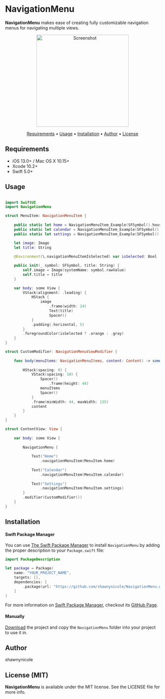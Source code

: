 # NavigationMenu

**NavigationMenu** makes ease of creating fully customizable navigation menus for navigating multiple views.

<p align="center">
<img src="../assets/gif1.gif?raw=true" alt="Screenshot" width="300" />
</p>

<p align="center">
    <a href="#requirements">Requirements</a> • <a href="#usage">Usage</a> • <a href="#installation">Installation</a> • <a href="#author">Author</a> • <a href="#license-mit">License</a>
</p>

## Requirements

- iOS 13.0+ / Mac OS X 10.15+
- Xcode 10.2+
- Swift 5.0+

## Usage

```swift

import SwiftUI
import NavigationMenu

struct MenuItem: NavigationMenuItem {
    
    public static let home = NavigationMenuItem_Example(SFSymbol().house, title: "Home")
    public static let calendar = NavigationMenuItem_Example(SFSymbol().calendar, title: "Calendar")
    public static let settings = NavigationMenuItem_Example(SFSymbol().gear, title: "Settings")

    let image: Image
    let title: String
    
    @Environment(\.navigationMenuItemIsSelected) var isSelected: Bool

    public init(_ symbol: SFSymbol, title: String) {
        self.image = Image(systemName: symbol.rawValue)
        self.title = title
    }

    var body: some View {
        VStack(alignment: .leading) {
            HStack {
                image
                    .frame(width: 24)
                    Text(title)
                    Spacer()
            }
            .padding(.horizontal, 5)
        }
        .foregroundColor(isSelected ? .orange : .gray)
    }
} 

struct CustomModifier: NavigationMenuViewModifier {
    
    func body(menuItems: NavigationMenuItems, content: Content) -> some View {
        
        HStack(spacing: 0) {
            VStack(spacing: 10) {
                Spacer()
                    .frame(height: 44)
                menuItems
                Spacer()
            }
            .frame(minWidth: 44, maxWidth: 135)
            content
        }
    }
}

struct ContentView: View {
        
    var body: some View {
        
        NavigationMenu {
            
            Text("Home")
                .navigationMenuItem(MenuItem.home)
                
            Text("Calendar")
                .navigationMenuItem(MenuItem.calendar)
                
            Text("Settings")
                .navigationMenuItem(MenuItem.settings)
        }
        .modifier(CustomModifier())
    }
}

```

## Installation

#### Swift Package Manager
You can use [The Swift Package Manager](https://swift.org/package-manager) to install `NavigationMenu` by adding the proper description to your `Package.swift` file:
```swift
import PackageDescription

let package = Package(
    name: "YOUR_PROJECT_NAME",
    targets: [],
    dependencies: [
        .package(url: "https://github.com/shawnynicole/NavigationMenu.git", from: "1.0.0")
    ]
)
```
For more information on [Swift Package Manager](https://swift.org/package-manager), checkout its [GitHub Page](https://github.com/apple/swift-package-manager).

#### Manually

[Download](https://github.com/shawnynicole/NavigationMenu/archive/master.zip) the project and copy the `NavigationMenu` folder into your project to use it in.

## Author

shawnynicole

## License (MIT)

**NavigationMenu** is available under the MIT license. See the LICENSE file for more info.
